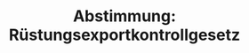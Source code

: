 ---
layout: abstimmung
title: "Abstimmung: Rüstungsexportkontrollgesetz"
categories:
 - Todo
 - Ausland
tags:
 - Kriegswaffen
 - Rüstungsexport
abstimmung:
 legislaturperiode: 18
 bundestagssitzung: 155
 abstimmung: 1
links:
 - title: https://www.bundestag.de/parlament/plenum/abstimmung/abstimmung?id=385
   url: https://www.bundestag.de/parlament/plenum/abstimmung/abstimmung?id=385
data:
 - title: Abstimmungsergebnis 20160218_1-data.pdf
   url: /res/abstimmungsliste/20160218_1-data.pdf
 - title: Abstimmungsergebnis 20160218_1_xls-data.csv
   url: /res/abstimmungsliste/analyses/20160218_1_xls-data.csv
documents:
 - title: Drucksache 18/07546.pdf
   url: http://dip21.bundestag.de/dip21/btd/18/075/1807546.pdf
   local: /res/abstimmungsdaten/018-155-01/1807546.pdf
preview: |
     Deutscher Bundestag
    
     155. Sitzung des Deutschen Bundestages
     am Donnerstag, 18.Februar 2016
    
     Endgültiges Ergebnis der Namentlichen Abstimmung Nr. 1
    
     Antrag der Abgeordneten Agnieszka Brugger, Katja Keul, Katharina Dröge und der Fraktion
     BÜNDNIS 90/DIE GRÜNEN
     Rüstungsexportkontrollgesetz vorlegen
     - Drucksache 18/7546 -
    
     Abgegebene Stimmen insgesamt:
    
     582
    
     Nicht abgegebene Stimmen:
     Ja-Stimmen:
    
     48
     116
    
     Nein-Stimmen:
    
     466
    
     Enthaltungen:
    
     0
    
     Ungültige:
    
     0
    
     Berlin, den 18.02.2016
    
     Beginn: 17:38
     Ende: 17:41
---